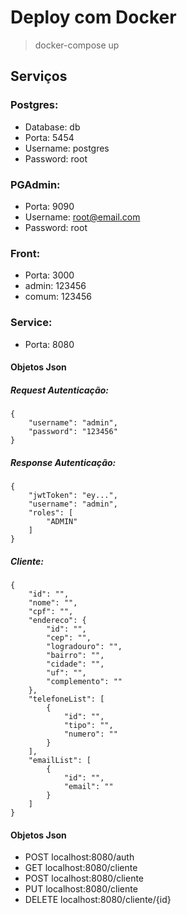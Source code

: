 # Deploy com Docker
>docker-compose up

## Serviços

### Postgres:
- Database: db
- Porta: 5454
- Username: postgres
- Password: root

### PGAdmin:
- Porta: 9090
- Username: root@email.com
- Password: root

### Front: 
- Porta: 3000
- admin: 123456
- comum: 123456

### Service:
- Porta: 8080

#### Objetos Json

##### Request Autenticação:
```
{
    "username": "admin",
    "password": "123456"
}
```

##### Response Autenticação:
```
{
    "jwtToken": "ey...",
    "username": "admin",
    "roles": [
        "ADMIN"
    ]
}
```

##### Cliente: 
```
{
    "id": "",
    "nome": "",
    "cpf": "",
    "endereco": {
        "id": "",
        "cep": "",
        "logradouro": "",
        "bairro": "",
        "cidade": "",
        "uf": "",
        "complemento": ""
    },
    "telefoneList": [
        {
            "id": "",
            "tipo": "",
            "numero": ""
        }
    ],
    "emailList": [
        {
            "id": "",
            "email": ""
        }
    ]
}
```


#### Objetos Json
- POST localhost:8080/auth
- GET localhost:8080/cliente
- POST localhost:8080/cliente
- PUT localhost:8080/cliente
- DELETE localhost:8080/cliente/{id}




